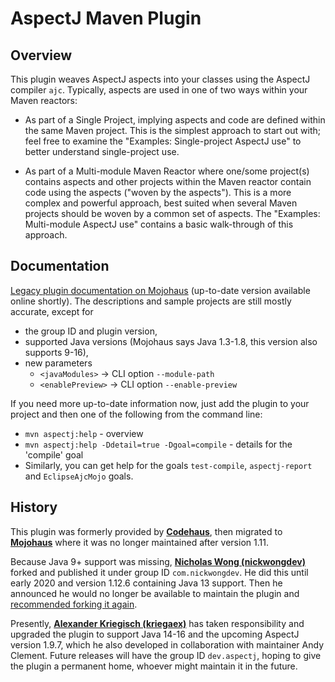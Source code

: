 # AspectJ Maven Plugin

## Overview 
This plugin weaves AspectJ aspects into your classes using the AspectJ compiler `ajc`.
Typically, aspects are used in one of two ways within your Maven reactors:

  * As part of a Single Project, implying aspects and code are defined within the same Maven project.
    This is the simplest approach to start out with; feel free to examine the
    "Examples: Single-project AspectJ use" to better understand single-project use.

  * As part of a Multi-module Maven Reactor where one/some project(s) contains aspects and other
    projects within the Maven reactor contain code using the aspects ("woven by the aspects").
    This is a more complex and powerful approach, best suited when several Maven projects should be woven
    by a common set of aspects. The "Examples: Multi-module AspectJ use" contains a basic walk-through
    of this approach.

## Documentation

[Legacy plugin documentation on Mojohaus](http://www.mojohaus.org/aspectj-maven-plugin/) (up-to-date version available
online shortly). The descriptions and sample projects are still mostly accurate, except for

  * the group ID and plugin version,
  * supported Java versions (Mojohaus says Java 1.3-1.8, this version also supports 9-16),
  * new parameters
      * `<javaModules>` → CLI option `--module-path`
      * `<enablePreview>` → CLI option `--enable-preview`

If you need more up-to-date information now, just add the plugin to your project and then one of the following from the
command line:

  * `mvn aspectj:help` - overview
  * `mvn aspectj:help -Ddetail=true -Dgoal=compile` - details for the 'compile' goal 
  * Similarly, you can get help for the goals `test-compile`, `aspectj-report` and `EclipseAjcMojo` goals. 

## History

This plugin was formerly provided by [**Codehaus**](https://www.infoworld.com/article/2892227/codehaus-the-once-great-house-of-code-has-fallen.html),
then migrated to [**Mojohaus**](https://www.mojohaus.org/) where it was no longer maintained after version 1.11.

Because Java 9+ support was missing, [**Nicholas Wong (nickwongdev)**](https://github.com/nickwongdev) forked and
published it under group ID `com.nickwongdev`. He did this until early 2020 and version 1.12.6 containing Java 13
support. Then he announced he would no longer be available to maintain the plugin and
[recommended forking it again](https://github.com/mojohaus/aspectj-maven-plugin/pull/45#issuecomment-803142741).

Presently, [**Alexander Kriegisch (kriegaex)**](https://github.com/kriegaex) has taken responsibility and upgraded the
plugin to support Java 14-16 and the upcoming AspectJ version 1.9.7, which he also developed in collaboration with
maintainer Andy Clement. Future releases will have the group ID `dev.aspectj`, hoping to give the plugin a permanent
home, whoever might maintain it in the future.
